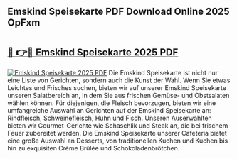 ## Emskind Speisekarte PDF Download Online 2025 OpFxm

# <h2><a href="http://gcck5g3.nevu.top/?p=Emskind+Speisekarte">🔗 👉🔴 Emskind Speisekarte 2025 PDF</a></h2>

[![Emskind Speisekarte 2025 PDF](https://i.imgur.com/dBaPXMq.png)](http://gcck5g3.nevu.top/?p=Emskind+Speisekarte)
Die Emskind Speisekarte ist nicht nur eine Liste von Gerichten, sondern auch die Kunst der Wahl. Wenn Sie etwas Leichtes und Frisches suchen, bieten wir auf unserer Emskind Speisekarte unseren Salatbereich an, in dem Sie aus frischen Gemüse- und Obstsalaten wählen können. Für diejenigen, die Fleisch bevorzugen, bieten wir eine umfangreiche Auswahl an Gerichten auf der Emskind Speisekarte an: Rindfleisch, Schweinefleisch, Huhn und Fisch. Unseren Auserwählten bieten wir Gourmet-Gerichte wie Schaschlik und Steak an, die bei frischem Feuer zubereitet werden. Die Emskind Speisekarte unserer Cafeteria bietet eine große Auswahl an Desserts, von traditionellen Kuchen und Kuchen bis hin zu exquisiten Crème Brûlée und Schokoladenbrötchen.
